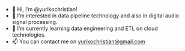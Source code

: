 - 👋 Hi, I’m @yurikochristian!
- 👀 I’m interested in data pipeline technology and also in digital audio signal processing.
- 🌱 I’m currently learning data engineering and ETL on cloud technologies.
- 📫 You can contact me on yurikochristian@gmail.com

<!---
yurikochristian/yurikochristian is a ✨ special ✨ repository because its `README.md` (this file) appears on your GitHub profile.
You can click the Preview link to take a look at your changes.
--->
